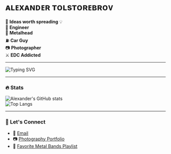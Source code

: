# ᴀʟᴇxᴀɴᴅᴇʀ ᴛᴏʟsᴛᴏʀᴇʙʀᴏᴠ

🌟 **Ideas worth spreading** 💡  
🔧 **Engineer**  
🤘 **Metalhead**  
⛽ **Car Guy**  
📷 **Photographer**  
⚔️ **EDC Addicted**  

---

![Typing SVG](https://readme-typing-svg.demolab.com?font=Fira+Code&weight=500&size=25&pause=1000&color=DC143C&width=435&lines=Welcome+to+my+GitHub+profile!;Automation+Engineer+at+heart;Learning+%26+Building+every+day)

---

### 🔥 **Stats**
![Alexander's GitHub stats](https://github-readme-stats.vercel.app/api?username=rawformat&show_icons=true&theme=radical)  
![Top Langs](https://github-readme-stats.vercel.app/api/top-langs/?username=rawformat&layout=compact&theme=radical)

---

### 🤝 **Let's Connect**
- 💌 [Email](mailto:sanya123563sanya@gmail.com)  
- 📷 [Photography Portfolio](https://www.instagram.com/alexander_tolstorebrov/)
- 🎸 [Favorite Metal Bands Playlist](https://open.spotify.com/playlist/4xkpdlQ76RfYFySwqSsYbe?si=76ff63f91daf4454)  





<!---
- 👋 Hi, I’m @rawformat
- 👀 I’m interested in automatisation
- 🐍 Python certificate: https://www.udemy.com/certificate/UC-9f5711ba-80e4-4526-b0d3-7c4f8628ec94/

Istillstrange/Istillstrange is a ✨ special ✨ repository because its `README.md` (this file) appears on your GitHub profile.
You can click the Preview link to take a look at your changes.
--->
